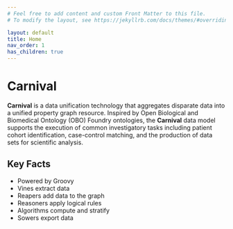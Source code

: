 ```yaml
---
# Feel free to add content and custom Front Matter to this file.
# To modify the layout, see https://jekyllrb.com/docs/themes/#overriding-theme-defaults

layout: default
title: Home
nav_order: 1
has_children: true
---
```


# Carnival

**Carnival** is a data unification technology that aggregates disparate data into a unified property
graph resource. Inspired by Open Biological and Biomedical Ontology (OBO) Foundry ontologies, the
**Carnival** data model supports the execution of common investigatory tasks including patient cohort
identification, case-control matching, and the production of data sets for scientific analysis.

## Key Facts

-   Powered by Groovy
-   Vines extract data
-   Reapers add data to the graph
-   Reasoners apply logical rules
-   Algorithms compute and stratify
-   Sowers export data
